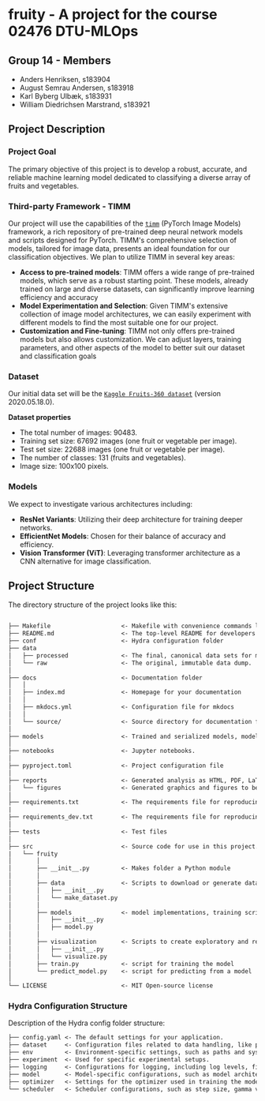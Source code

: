 # fruity - A project for the course 02476 DTU-MLOps

## Group 14 - Members
* Anders Henriksen, s183904
* August Semrau Andersen, s183918
* Karl Byberg Ulbæk, s183931
* William Diedrichsen Marstrand, s183921

## Project Description

### Project Goal
The primary objective of this project is to develop a robust, accurate, and reliable machine learning model dedicated to classifying a diverse array of fruits and vegetables.

### Third-party Framework - TIMM
Our project will use the capabilities of the [`timm`](https://github.com/rwightman/pytorch-image-models) (PyTorch Image Models) framework, a rich repository of pre-trained deep neural network models and scripts designed for PyTorch. TIMM's comprehensive selection of models, tailored for image data, presents an ideal foundation for our classification objectives. We plan to utilize TIMM in several key areas:

* **Access to pre-trained models**: TIMM offers a wide range of pre-trained models, which serve as a robust starting point. These models, already trained on large and diverse datasets, can significantly improve learning efficiency and accuracy
* **Model Experimentation and Selection**: Given TIMM's extensive collection of image model architectures, we can easily experiment with different models to find the most suitable one for our project.
* **Customization and Fine-tuning**: TIMM not only offers pre-trained models but also allows customization. We can adjust layers, training parameters, and other aspects of the model to better suit our dataset and classification goals

### Dataset
Our initial data set will be the [`Kaggle Fruits-360 dataset`](https://www.kaggle.com/datasets/moltean/fruits/data?fbclid=IwAR3nV6QmcRhNnCAnHAxbYpyHgke-qujIYtBPymdTrrD_IZ9jSMWnnVcAZm4) (version 2020.05.18.0).

**Dataset properties**
* The total number of images: 90483.
* Training set size: 67692 images (one fruit or vegetable per image).
* Test set size: 22688 images (one fruit or vegetable per image).
* The number of classes: 131 (fruits and vegetables).
* Image size: 100x100 pixels.

### Models
We expect to investigate various architectures including:

* **ResNet Variants**: Utilizing their deep architecture for training deeper networks.
* **EfficientNet Models**: Chosen for their balance of accuracy and efficiency.
* **Vision Transformer (ViT)**: Leveraging transformer architecture as a CNN alternative for image classification.

## Project Structure

The directory structure of the project looks like this:

```txt

├── Makefile                    <- Makefile with convenience commands like `make data` or `make train`
├── README.md                   <- The top-level README for developers using this project.
├── conf                        <- Hydra configuration folder
├── data
│   ├── processed               <- The final, canonical data sets for modeling.
│   └── raw                     <- The original, immutable data dump.
│
├── docs                        <- Documentation folder
│   │
│   ├── index.md                <- Homepage for your documentation
│   │
│   ├── mkdocs.yml              <- Configuration file for mkdocs
│   │
│   └── source/                 <- Source directory for documentation files
│
├── models                      <- Trained and serialized models, model predictions, or model summaries
│
├── notebooks                   <- Jupyter notebooks.
│
├── pyproject.toml              <- Project configuration file
│
├── reports                     <- Generated analysis as HTML, PDF, LaTeX, etc.
│   └── figures                 <- Generated graphics and figures to be used in reporting
│
├── requirements.txt            <- The requirements file for reproducing the analysis environment
|
├── requirements_dev.txt        <- The requirements file for reproducing the analysis environment
│
├── tests                       <- Test files
│
├── src                         <- Source code for use in this project.
|   └── fruity
│       │
│       ├── __init__.py         <- Makes folder a Python module
│       │
│       ├── data                <- Scripts to download or generate data
│       │   ├── __init__.py
│       │   └── make_dataset.py
│       │
│       ├── models              <- model implementations, training script and prediction script
│       │   ├── __init__.py
│       │   ├── model.py
│       │
│       ├── visualization       <- Scripts to create exploratory and results oriented visualizations
│       │   ├── __init__.py
│       │   └── visualize.py
│       ├── train.py            <- script for training the model
│       └── predict_model.py    <- script for predicting from a model
│
└── LICENSE                     <- MIT Open-source license
```

### Hydra Configuration Structure

Description of the Hydra config folder structure:

```txt
├── config.yaml <- The default settings for your application.
├── dataset     <- Configuration files related to data handling, like paths to datasets, data preprocessing parameters.
├── env         <- Environment-specific settings, such as paths and system configurations that might differ from one machine to another.
├── experiment  <- Used for specific experimental setups.
├── logging     <- Configurations for logging, including log levels, file paths for saving logs, formats, etc.
├── model       <- Model-specific configurations, such as model architecture details, hyperparameters specific to the model, and checkpointing information.
├── optimizer   <- Settings for the optimizer used in training the model. This can include the type of optimizer (e.g., Adam, SGD), learning rate, weight decay, etc.
└── scheduler   <- Scheduler configurations, such as step size, gamma value for learning rate decay, and other scheduler-specific parameters.
```